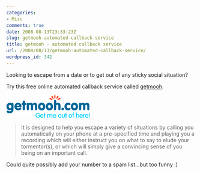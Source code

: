 ```yaml
---
categories:
- Misc
comments: true
date: 2008-08-13T23:33:23Z
slug: getmooh-automated-callback-service
title: getmooh - automated callback service
url: /2008/08/13/getmooh-automated-callback-service/
wordpress_id: 342
---
```


Looking to escape from a date or to get out of any sticky social situation?

Try this free online automated callback service called [getmooh](http://www.getmooh.com/).

[![](/images/uploads/2008/08/getmooh.png)](http://www.getmooh.com/)



> It is designed to help you escape a variety of situations by calling you automatically on your phone at a pre-specified time and playing you a recording which will either instruct you on what to say to elude your tormentor(s), or which will simply give a convincing sense of you being on an important call.



Could quite possibly add your number to a spam list...but too funny :)
